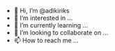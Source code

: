 - 👋 Hi, I’m @adikiriks
- 👀 I’m interested in ...
- 🌱 I’m currently learning ...
- 💞️ I’m looking to collaborate on ...
- 📫 How to reach me ...

<!---
adikiriks/adikiriks is a ✨ special ✨ repository because its `README.md` (this file) appears on your GitHub profile.
You can click the Preview link to take a look at your changes.
--->
